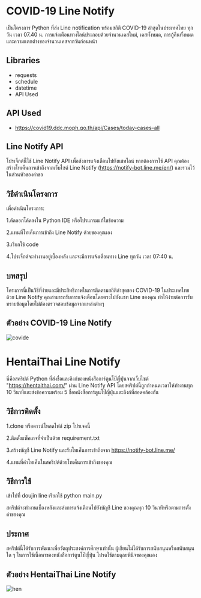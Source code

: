 # COVID-19 Line Notify
เป็นโครงการ Python ที่ส่ง Line notification พร้อมสถิติ COVID-19 ล่าสุดในประเทศไทย ทุกวัน เวลา 07.40 น. การแจ้งเตือนทางไลน์ประกอบด้วยจำนวนเคสใหม่, เคสทั้งหมด, การกู้คืนทั้งหมด และความแตกต่างของจำนวนเคสจากวันก่อนหน้า

## Libraries
* requests
* schedule
* datetime
* API Used

## API Used
* https://covid19.ddc.moph.go.th/api/Cases/today-cases-all

## Line Notify API
โปรเจ็กต์นี้ใช้ Line Notify API เพื่อส่งการแจ้งเตือนไปยังแชทไลน์ หากต้องการใช้ API คุณต้องสร้างโทเค็นการเข้าถึงจากเว็บไซต์ Line Notify (https://notify-bot.line.me/en/) 
และรวมไว้ในส่วนหัวของคำขอ

## วิธีดำเนินโครงการ
เพื่อดำเนินโครงการ:

1.คัดลอกโค้ดลงใน Python IDE หรือโปรแกรมแก้ไขข้อความ

2.แทนที่โทเค็นการเข้าถึง Line Notify ด้วยของคุณเอง

3.เรียกใช้ code 

4.โปรเจ็กต์จะทำงานอยู่เบื้องหลัง และจะมีการแจ้งเตือนทาง Line ทุกวัน เวลา 07:40 น.

## บทสรุป
โครงการนี้เป็นวิธีที่ง่ายและมีประสิทธิภาพในการติดตามสถิติล่าสุดของ COVID-19 ในประเทศไทย ด้วย Line Notify คุณสามารถรับการแจ้งเตือนโดยตรงไปยังแชท Line ของคุณ 
ทำให้ง่ายต่อการรับทราบข้อมูลโดยไม่ต้องตรวจสอบข้อมูลจากแหล่งต่างๆ

## ตัวอย่าง COVID-19 Line Notify
![covide](https://user-images.githubusercontent.com/104154862/233909153-0b15cb6a-b722-457b-b9d9-af238c94d6f5.jpg)

# HentaiThai Line Notify
นี่คือสคริปต์ Python ที่ส่งชื่อและลิงก์ของหนังสือการ์ตูนโป๊ญี่ปุ่นจากเว็บไซต์ "https://hentaithai.com/" ผ่าน Line Notify API โดยสคริปต์นี้ถูกกำหนดเวลาให้ทำงานทุก 10 วินาทีและส่งข้อความพร้อม 5 ชื่อหนังสือการ์ตูนโป๊ญี่ปุ่นและลิงก์ที่สอดคล้องกัน

## วิธีการติดตั้ง
1.clone หรือดาวน์โหลดไฟล์ zip โปรเจคนี้

2.ติดตั้งแพ็คเกจที่จำเป็นด้วย requirement.txt

3.สร้างบัญชี Line Notify และรับโทเค็นการเข้าถึงจาก https://notify-bot.line.me/

4.แทนที่ค่าโทเค็นในสคริปต์ด้วยโทเค็นการเข้าถึงของคุณ

## วิธีการใช้
เข้าไปที่ doujin line
เรียกใช้ python main.py

สคริปต์จะทำงานเบื้องหลังและส่งการแจ้งเตือนไปยังบัญชี Line ของคุณทุก 10 วินาทีหรือตามการตั้งค่าของคุณ

## ประกาศ
สคริปต์นี้ได้รับการพัฒนาเพื่อวัตถุประสงค์การศึกษาเท่านั้น ผู้เขียนไม่ได้รับการสนับสนุนหรือสนับสนุนใด ๆ ในการใช้เนื้อหาของหนังสือการ์ตูนโป๊ญี่ปุ่น โปรดใช้ตามดุลยพินิจของคุณเอง

## ตัวอย่าง HentaiThai Line Notify
![hen](https://user-images.githubusercontent.com/104154862/233909148-0af8870a-380e-4440-9859-c571844d3f66.jpg)


